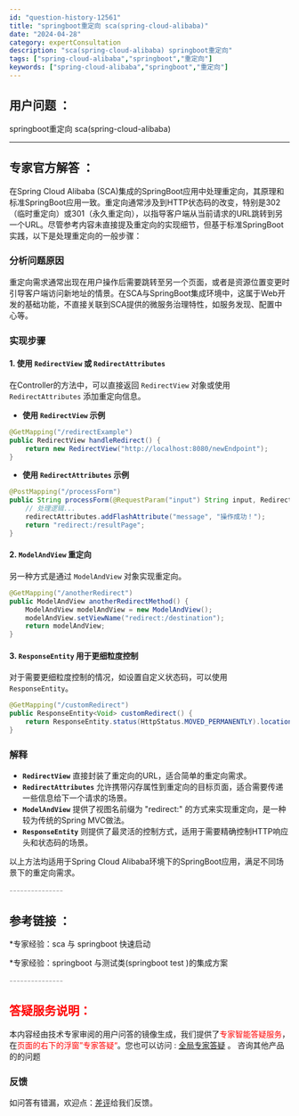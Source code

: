 ```yaml
---
id: "question-history-12561"
title: "springboot重定向 sca(spring-cloud-alibaba)"
date: "2024-04-28"
category: expertConsultation
description: "sca(spring-cloud-alibaba) springboot重定向"
tags: ["spring-cloud-alibaba","springboot","重定向"]
keywords: ["spring-cloud-alibaba","springboot","重定向"]
---
```


## 用户问题 ： 
 springboot重定向 sca(spring-cloud-alibaba) 

---------------
## 专家官方解答 ：

在Spring Cloud Alibaba (SCA)集成的SpringBoot应用中处理重定向，其原理和标准SpringBoot应用一致。重定向通常涉及到HTTP状态码的改变，特别是302（临时重定向）或301（永久重定向），以指导客户端从当前请求的URL跳转到另一个URL。尽管参考内容未直接提及重定向的实现细节，但基于标准SpringBoot实践，以下是处理重定向的一般步骤：

### 分析问题原因
重定向需求通常出现在用户操作后需要跳转至另一个页面，或者是资源位置变更时引导客户端访问新地址的情景。在SCA与SpringBoot集成环境中，这属于Web开发的基础功能，不直接关联到SCA提供的微服务治理特性，如服务发现、配置中心等。

### 实现步骤
#### 1. 使用 `RedirectView` 或 `RedirectAttributes`

在Controller的方法中，可以直接返回 `RedirectView` 对象或使用 `RedirectAttributes` 添加重定向信息。

- **使用 `RedirectView` 示例**

```java
@GetMapping("/redirectExample")
public RedirectView handleRedirect() {
    return new RedirectView("http://localhost:8080/newEndpoint");
}
```

- **使用 `RedirectAttributes` 示例**

```java
@PostMapping("/processForm")
public String processForm(@RequestParam("input") String input, RedirectAttributes redirectAttributes) {
    // 处理逻辑...
    redirectAttributes.addFlashAttribute("message", "操作成功！");
    return "redirect:/resultPage";
}
```

#### 2. `ModelAndView` 重定向

另一种方式是通过 `ModelAndView` 对象实现重定向。

```java
@GetMapping("/anotherRedirect")
public ModelAndView anotherRedirectMethod() {
    ModelAndView modelAndView = new ModelAndView();
    modelAndView.setViewName("redirect:/destination");
    return modelAndView;
}
```

#### 3. `ResponseEntity` 用于更细粒度控制

对于需要更细粒度控制的情况，如设置自定义状态码，可以使用 `ResponseEntity`。

```java
@GetMapping("/customRedirect")
public ResponseEntity<Void> customRedirect() {
    return ResponseEntity.status(HttpStatus.MOVED_PERMANENTLY).location(URI.create("http://localhost:8080/permanentLocation")).build();
}
```

### 解释
- **`RedirectView`** 直接封装了重定向的URL，适合简单的重定向需求。
- **`RedirectAttributes`** 允许携带闪存属性到重定向的目标页面，适合需要传递一些信息给下一个请求的场景。
- **`ModelAndView`** 提供了视图名前缀为 "redirect:" 的方式来实现重定向，是一种较为传统的Spring MVC做法。
- **`ResponseEntity`** 则提供了最灵活的控制方式，适用于需要精确控制HTTP响应头和状态码的场景。

以上方法均适用于Spring Cloud Alibaba环境下的SpringBoot应用，满足不同场景下的重定向需求。


<font color="#949494">---------------</font> 


## 参考链接 ：

*专家经验：sca 与 springboot 快速启动 
 
 *专家经验：springboot 与测试类(springboot test )的集成方案 


 <font color="#949494">---------------</font> 
 


## <font color="#FF0000">答疑服务说明：</font> 

本内容经由技术专家审阅的用户问答的镜像生成，我们提供了<font color="#FF0000">专家智能答疑服务</font>，在<font color="#FF0000">页面的右下的浮窗”专家答疑“</font>。您也可以访问 : [全局专家答疑](https://opensource.alibaba.com/chatBot) 。 咨询其他产品的的问题

### 反馈
如问答有错漏，欢迎点：[差评](https://ai.nacos.io/user/feedbackByEnhancerGradePOJOID?enhancerGradePOJOId=12654)给我们反馈。
